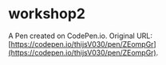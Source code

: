 # workshop2

A Pen created on CodePen.io. Original URL: [https://codepen.io/thijsV030/pen/ZEompGr](https://codepen.io/thijsV030/pen/ZEompGr).

